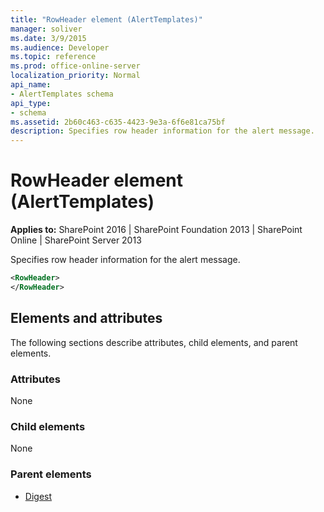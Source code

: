 ```yaml
---
title: "RowHeader element (AlertTemplates)"
manager: soliver
ms.date: 3/9/2015
ms.audience: Developer
ms.topic: reference
ms.prod: office-online-server
localization_priority: Normal
api_name:
- AlertTemplates schema
api_type:
- schema
ms.assetid: 2b60c463-c635-4423-9e3a-6f6e81ca75bf
description: Specifies row header information for the alert message.
---
```


# RowHeader element (AlertTemplates)

**Applies to:** SharePoint 2016 | SharePoint Foundation 2013 | SharePoint Online | SharePoint Server 2013
  
Specifies row header information for the alert message.
  
```XML
<RowHeader>
</RowHeader>
```

## Elements and attributes

The following sections describe attributes, child elements, and parent elements.

### Attributes

None
  
### Child elements

None
  
### Parent elements

- [Digest](digest-element-alerttemplates.md)
   


